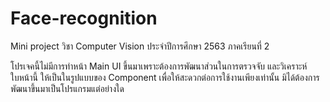 # Face-recognition
Mini project วิชา Computer Vision ประจำปีการศึกษา 2563 ภาคเรียนที่ 2

โปรเจคนี้ไม่มีการทำหน้า Main UI ขึ้นมาเพราะต้องการพัฒนาส่วนในการตรวจจับ และวิเคราะห์ใบหน้านี้
ให้เป็นในรูปแบบของ Component เพื่อให้สะดวกต่อการใช้งานเพียงเท่านั้น มิได้ต้องการพัฒนาขึ้นมาเป็นโปรแกรมแต่อย่างใด
